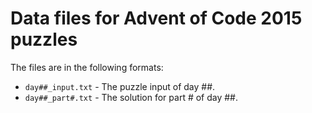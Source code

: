 # Data files for Advent of Code 2015 puzzles

The files are in the following formats:
* `day##_input.txt` - The puzzle input of day ##.
* `day##_part#.txt` - The solution for part # of day ##.
